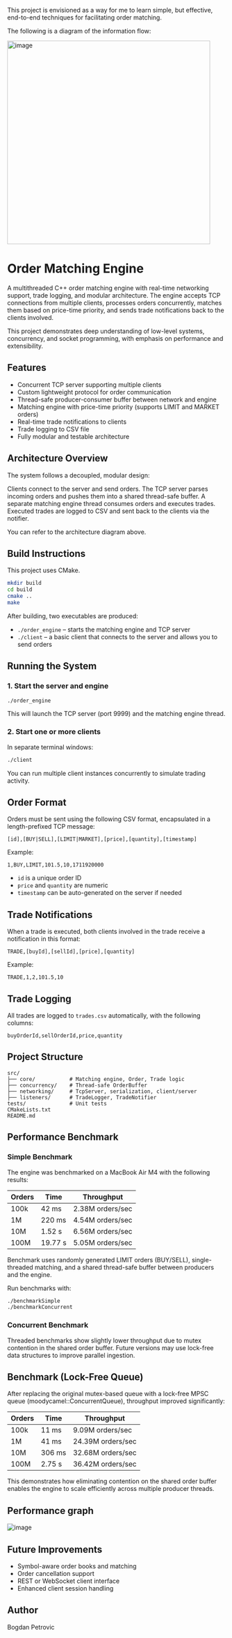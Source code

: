 This project is envisioned as a way for me to learn simple, but effective, end-to-end techniques for facilitating order matching.

The following is a diagram of the information flow:

<img width="467" alt="image" src="https://github.com/user-attachments/assets/85a3b517-8081-484b-b944-bd852941d0db" />

# Order Matching Engine

A multithreaded C++ order matching engine with real-time networking support, trade logging, and modular architecture. The engine accepts TCP connections from multiple clients, processes orders concurrently, matches them based on price-time priority, and sends trade notifications back to the clients involved.

This project demonstrates deep understanding of low-level systems, concurrency, and socket programming, with emphasis on performance and extensibility.

## Features

- Concurrent TCP server supporting multiple clients
- Custom lightweight protocol for order communication
- Thread-safe producer-consumer buffer between network and engine
- Matching engine with price-time priority (supports LIMIT and MARKET orders)
- Real-time trade notifications to clients
- Trade logging to CSV file
- Fully modular and testable architecture

## Architecture Overview

The system follows a decoupled, modular design:

Clients connect to the server and send orders. The TCP server parses incoming orders and pushes them into a shared thread-safe buffer. A separate matching engine thread consumes orders and executes trades. Executed trades are logged to CSV and sent back to the clients via the notifier.

You can refer to the architecture diagram above.

## Build Instructions

This project uses CMake.

```bash
mkdir build
cd build
cmake ..
make
```

After building, two executables are produced:
- `./order_engine` – starts the matching engine and TCP server
- `./client` – a basic client that connects to the server and allows you to send orders

## Running the System

### 1. Start the server and engine

```bash
./order_engine
```

This will launch the TCP server (port 9999) and the matching engine thread.

### 2. Start one or more clients

In separate terminal windows:

```bash
./client
```

You can run multiple client instances concurrently to simulate trading activity.

## Order Format

Orders must be sent using the following CSV format, encapsulated in a length-prefixed TCP message:

```
[id],[BUY|SELL],[LIMIT|MARKET],[price],[quantity],[timestamp]
```

Example:

```
1,BUY,LIMIT,101.5,10,1711920000
```

- `id` is a unique order ID
- `price` and `quantity` are numeric
- `timestamp` can be auto-generated on the server if needed

## Trade Notifications

When a trade is executed, both clients involved in the trade receive a notification in this format:

```
TRADE,[buyId],[sellId],[price],[quantity]
```

Example:

```
TRADE,1,2,101.5,10
```

## Trade Logging

All trades are logged to `trades.csv` automatically, with the following columns:

```
buyOrderId,sellOrderId,price,quantity
```

## Project Structure

```
src/
├── core/           # Matching engine, Order, Trade logic
├── concurrency/    # Thread-safe OrderBuffer
├── networking/     # TcpServer, serialization, client/server
├── listeners/      # TradeLogger, TradeNotifier
tests/              # Unit tests
CMakeLists.txt
README.md
```

## Performance Benchmark

### Simple Benchmark

The engine was benchmarked on a MacBook Air M4 with the following results:

| Orders     | Time     | Throughput        |
|------------|----------|-------------------|
| 100k       | 42 ms    | 2.38M orders/sec  |
| 1M         | 220 ms   | 4.54M orders/sec  |
| 10M        | 1.52 s   | 6.56M orders/sec  |
| 100M       | 19.77 s  | 5.05M orders/sec  |

Benchmark uses randomly generated LIMIT orders (BUY/SELL), single-threaded matching, and a shared thread-safe buffer between producers and the engine.

Run benchmarks with:

```bash
./benchmarkSimple
./benchmarkConcurrent
```

### Concurrent Benchmark

Threaded benchmarks show slightly lower throughput due to mutex contention in the shared order buffer. Future versions may use lock-free data structures to improve parallel ingestion.

## Benchmark (Lock-Free Queue)

After replacing the original mutex-based queue with a lock-free MPSC queue (moodycamel::ConcurrentQueue), throughput improved significantly:

| Orders     | Time     | Throughput           |
|------------|----------|----------------------|
| 100k       | 11 ms    | 9.09M orders/sec     |
| 1M         | 41 ms    | 24.39M orders/sec    |
| 10M        | 306 ms   | 32.68M orders/sec    |
| 100M       | 2.75 s   | 36.42M orders/sec    |

This demonstrates how eliminating contention on the shared order buffer enables the engine to scale efficiently across multiple producer threads.

## Performance graph

![image](https://github.com/user-attachments/assets/639d7d77-dcc7-4ae7-bed7-8a60e339145a)



## Future Improvements

- Symbol-aware order books and matching
- Order cancellation support
- REST or WebSocket client interface
- Enhanced client session handling

## Author

Bogdan Petrovic

